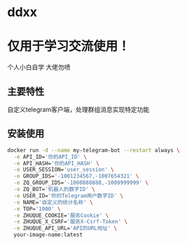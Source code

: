 # ddxx

# 仅用于学习交流使用！

个人小白自学 大佬勿喷

## 主要特性

自定义telegram客户端，处理群组消息实现特定功能

## 安装使用 
```bash
docker run -d --name my-telegram-bot --restart always \
  -e API_ID='你的API_ID' \
  -e API_HASH='你的API_HASH' \
  -e USER_SESSION='user_session' \
  -e GROUP_IDS='-1001234567,-1007654321' \
  -e ZQ_GROUP_IDS='-1008888888,-1009999999' \
  -e ZQ_BOT='机器人的数字ID' \
  -e USER_ID='你的Telegram用户数字ID' \
  -e NAME='自定义的统计名称' \
  -e TOP='1000' \
  -e ZHUQUE_COOKIE='服务Cookie' \
  -e ZHUQUE_X_CSRF='服务X-Csrf-Token' \
  -e ZHUQUE_API_URL='API的URL地址' \
  your-image-name:latest
```
